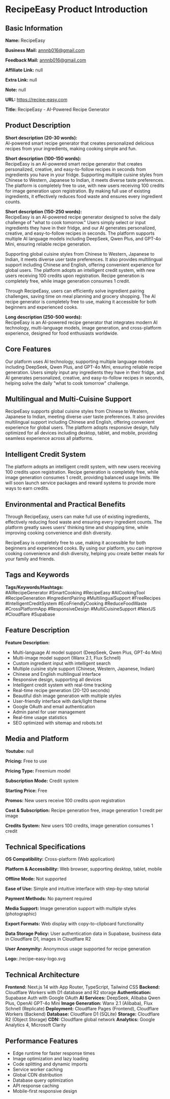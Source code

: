 # RecipeEasy Product Introduction

## Basic Information

**Name:** RecipeEasy

**Business Mail:** annnb016@gmail.com

**Feedback Mail:** annnb016@gmail.com

**Affiliate Link:** null

**Extra Link:** null

**Note:** null

**URL:** https://recipe-easy.com

**Title:** RecipeEasy - AI-Powered Recipe Generator

## Product Description

**Short description (20-30 words):**  
AI-powered smart recipe generator that creates personalized delicious recipes from your ingredients, making cooking simple and fun.

**Short description (100-150 words):**  
RecipeEasy is an AI-powered smart recipe generator that creates personalized, creative, and easy-to-follow recipes in seconds from ingredients you have in your fridge. Supporting multiple cuisine styles from Chinese to Western, Japanese to Indian, it meets diverse taste preferences. The platform is completely free to use, with new users receiving 100 credits for image generation upon registration. By making full use of existing ingredients, it effectively reduces food waste and ensures every ingredient counts.

**Short description (150-250 words):**  
RecipeEasy is an AI-powered recipe generator designed to solve the daily challenge of "what to cook tomorrow." Users simply select or input ingredients they have in their fridge, and our AI generates personalized, creative, and easy-to-follow recipes in seconds. The platform supports multiple AI language models including DeepSeek, Qwen Plus, and GPT-4o Mini, ensuring reliable recipe generation.

Supporting global cuisine styles from Chinese to Western, Japanese to Indian, it meets diverse user taste preferences. It also provides multilingual support including Chinese and English, offering convenient experience for global users. The platform adopts an intelligent credit system, with new users receiving 100 credits upon registration. Recipe generation is completely free, while image generation consumes 1 credit.

Through RecipeEasy, users can efficiently solve ingredient pairing challenges, saving time on meal planning and grocery shopping. The AI recipe generator is completely free to use, making it accessible for both beginners and experienced cooks.

**Long description (250-500 words):**  
RecipeEasy is an AI-powered recipe generator that integrates modern AI technology, multi-language models, image generation, and cross-platform experience, designed for food enthusiasts worldwide.

## Core Features

Our platform uses AI technology, supporting multiple language models including DeepSeek, Qwen Plus, and GPT-4o Mini, ensuring reliable recipe generation. Users simply input any ingredients they have in their fridge, and AI generates personalized, creative, and easy-to-follow recipes in seconds, helping solve the daily "what to cook tomorrow" challenge.

## Multilingual and Multi-Cuisine Support

RecipeEasy supports global cuisine styles from Chinese to Western, Japanese to Indian, meeting diverse user taste preferences. It also provides multilingual support including Chinese and English, offering convenient experience for global users. The platform adopts responsive design, fully optimized for all devices including desktop, tablet, and mobile, providing seamless experience across all platforms.

## Intelligent Credit System

The platform adopts an intelligent credit system, with new users receiving 100 credits upon registration. Recipe generation is completely free, while image generation consumes 1 credit, providing balanced usage limits. We will soon launch service packages and reward systems to provide more ways to earn credits.

## Environmental and Practical Benefits

Through RecipeEasy, users can make full use of existing ingredients, effectively reducing food waste and ensuring every ingredient counts. The platform greatly saves users' thinking time and shopping time, while improving cooking convenience and dish diversity.

RecipeEasy is completely free to use, making it accessible for both beginners and experienced cooks. By using our platform, you can improve cooking convenience and dish diversity, helping you create better meals for your family and friends.

## Tags and Keywords

**Tags/Keywords/Hashtags:**  
#AIRecipeGenerator #SmartCooking #RecipeEasy #AICookingTool #RecipeGeneration #IngredientPairing #MultilingualSupport #FreeRecipes #IntelligentCreditSystem #EcoFriendlyCooking #ReduceFoodWaste #CrossPlatformApp #ResponsiveDesign #MultiCuisineSupport #NextJS #Cloudflare #Supabase

## Feature Description

**Feature Description:**  
- Multi-language AI model support (DeepSeek, Qwen Plus, GPT-4o Mini)
- Multi-image model support (Wanx 2.1, Flux Schnell)
- Custom ingredient input with intelligent search
- Multiple cuisine style support (Chinese, Western, Japanese, Indian)
- Chinese and English multilingual interface
- Responsive design, supporting all devices
- Intelligent credit system with real-time tracking
- Real-time recipe generation (20-120 seconds)
- Beautiful dish image generation with multiple styles
- User-friendly interface with dark/light theme
- Google OAuth and email authentication
- Admin panel for user management
- Real-time usage statistics
- SEO optimized with sitemap and robots.txt

## Media and Platform

**Youtube:** null

**Pricing:** Free to use

**Pricing Type:** Freemium model

**Subscription Mode:** Credit system

**Starting Price:** Free

**Promos:** New users receive 100 credits upon registration

**Cost & Subscription:** Recipe generation free, image generation 1 credit per image

**Credits System:** New users 100 credits, image generation consumes 1 credit

## Technical Specifications

**OS Compatibility:** Cross-platform (Web application)

**Platform & Accessibility:** Web browser, supporting desktop, tablet, mobile

**Offline Mode:** Not supported

**Ease of Use:** Simple and intuitive interface with step-by-step tutorial

**Payment Methods:** No payment required

**Media Support:** Image generation support with multiple styles (photographic)

**Export Formats:** Web display with copy-to-clipboard functionality

**Data Storage Policy:** User authentication data in Supabase, business data in Cloudflare D1, images in Cloudflare R2

**User Anonymity:** Anonymous usage supported for recipe generation

**Logo:** /recipe-easy-logo.svg

## Technical Architecture

**Frontend:** Next.js 14 with App Router, TypeScript, Tailwind CSS
**Backend:** Cloudflare Workers with D1 database and R2 storage
**Authentication:** Supabase Auth with Google OAuth
**AI Services:** DeepSeek, Alibaba Qwen Plus, OpenAI GPT-4o Mini
**Image Generation:** Wanx 2.1 (Alibaba), Flux Schnell (Replicate)
**Deployment:** Cloudflare Pages (Frontend), Cloudflare Workers (Backend)
**Database:** Cloudflare D1 (SQLite)
**Storage:** Cloudflare R2 (Object Storage)
**CDN:** Cloudflare global network
**Analytics:** Google Analytics 4, Microsoft Clarity

## Performance Features

- Edge runtime for faster response times
- Image optimization and lazy loading
- Code splitting and dynamic imports
- Service worker caching
- Global CDN distribution
- Database query optimization
- API response caching
- Mobile-first responsive design 